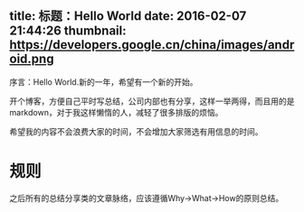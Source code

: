 title: 标题：Hello World
date: 2016-02-07 21:44:26
thumbnail: https://developers.google.cn/china/images/android.png
---
序言：Hello World.新的一年，希望有一个新的开始。

开个博客，方便自己平时写总结，公司内部也有分享，这样一举两得，而且用的是markdown，对于我这样懒惰的人，减轻了很多排版的烦恼。

希望我的内容不会浪费大家的时间，不会增加大家筛选有用信息的时间。

# 规则

之后所有的总结分享类的文章脉络，应该遵循Why->What->How的原则总结。
